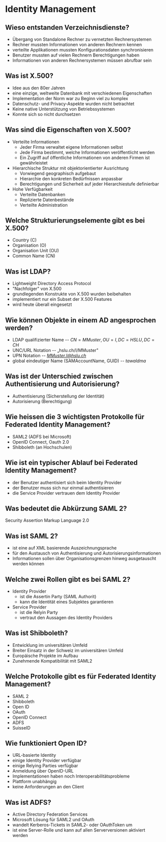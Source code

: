 # Identity Management

## Wieso entstanden Verzeichnisdienste?
* Übergang von Standalone Rechner zu vernetzten Rechnersystemen
* Rechner mussten Informationen von anderen Rechnern kennen
* verteilte Applikationen mussten Konfigurationsdaten synchronisieren
* Benutzer mussten auf vielen Rechnern Berechtigungen haben
* Informationen von anderen Rechnersystemen müssen abrufbar sein

## Was ist X.500?
* Idee aus den 80er Jahren
* eine einzige, weltweite Datenbank mit verschiedenen Eigenschaften
* Implementation der Norm war zu Beginn viel zu komplex
* Datenschutz- und Privacy-Aspekte wurden nicht betrachtet
* Keine native Unterstützung von Betriebssystemen
* Konnte sich so nicht durchsetzen

## Was sind die Eigenschaften von X.500?
* Verteilte Informationen
    * Jeder Firma verwaltet eigene Informationen selbst
    * Jede Firma bestimmt, welche Informationen veröffentlicht werden
    * Ein Zugriff auf öffentliche Informationen von anderen Firmen ist gewährleistet
* Hierarchische Struktur mit objektorientierter Ausrichtung
    * Vorwiegend geographisch aufgebaut
    * Hierarchie den konkreten Bedürfnissen anpassbar
    * Berechtigungen und Sicherheit auf jeder Hierarchiestufe definierbar
* Hohe Verfügbarkeit
    * Verteilte Datenbanken
    * Replizierte Datenbestände
    * Verteilte Administration

## Welche Strukturierungselemente gibt es bei X.500?
* Country (C)
* Organisation (O)
* Organisation Unit (OU) 
* Common Name (CN)

## Was ist LDAP?
* Lightweight Directory Access Protocol
* "Nachfolger" von X.500
* grundlegenden Konstrukte von X.500 wurden beibehalten
* implementiert nur ein Subset der X.500 Features
* wird heute überall eingesetzt

## Wie können Objekte in einem AD angesprochen werden?
* LDAP qualifizierter Name -- $CN=MMuster, OU= I, DC=HSLU, DC=CH$
* UNC/URL Notation -- „hslu.ch/I/MMuster"
* UPN Notation -- *MMuster.I@hslu.ch*
* global eindeutiger Name (SAMAccountName, GUID) -- *tawaldma*

## Was ist der Unterschied zwischen Authentisierung und Autorisierung?
* Authentisierung (Sicherstellung der Identität)
* Autorisierung (Berechtigung)

## Wie heissen die 3 wichtigsten Protokolle für Federated Identity Management?
* SAML2 (ADFS bei Microsoft)
* OpenID Connect, Oauth 2.0
* Shibboleth (an Hochschulen)

## Wie ist ein typischer Ablauf bei Federated Identity Management?
* der Benutzer authentisiert sich beim Identity Provider
* der Benutzer muss sich nur einmal authentisieren
* die Service Provider vertrauen dem Identity Provider

## Was bedeutet die Abkürzung SAML 2?
Security Assertion Markup Language 2.0

## Was ist SAML 2?
* ist eine auf XML basierende Auszeichnungsprache 
* für den Austausch von Authentisierung und Autorisierungsinformationen
* Informationen sollen über Organisationsgrenzen hinweg ausgetauscht werden können

## Welche zwei Rollen gibt es bei SAML 2?
* Identity Provider 
    * ist die Assertin Party (SAML Authorit)
    * kann die Identität eines Subjektes garantieren
* Service Provider
    * ist die Relyin Party
    * vertraut den Aussagen des Identity Providers

## Was ist Shibboleth?
* Entwicklung im universitären Umfeld
* Breiter Einsatz in der Schweiz im universitären Umfeld
* Europäische Projekte im Aufbau
* Zunehmende Kompatibilität mit SAML2

## Welche Protokolle gibt es für Federated Identity Management?
* SAML 2
* Shibboleth
* Open ID
* OAuth
* OpenID Connect
* ADFS
* SuisseID

## Wie funktioniert Open ID?
* URL-basierte Identity
* einige Identity Provider verfügbar
* einige Relying Parties verfügbar
* Anmeldung über OpenID-URL
* Implementationen haben noch Interoperabilitätsprobleme
* Plattform unabhängig
* keine Anforderungen an den Client

## Was ist ADFS?
* Active Directory Federation Services
* Microsoft Lösung für SAML2 und OAuth
* wandelt Kerberos-Tickets in SAML2- oder OAuthToken um
* ist eine Server-Rolle und kann auf allen Serverversionen aktiviert werden

